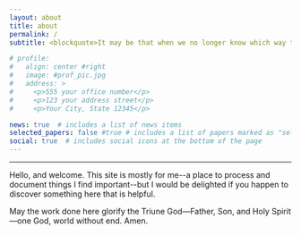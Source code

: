 ```yaml
---
layout: about
title: about
permalink: /
subtitle: <blockquote>It may be that when we no longer know which way to go that we have come to our real journey. The mind that is not baffled is not employed. The impeded stream is the one that sings.<figcaption align="right">— Wendell Berry, <em>Our Real Work </em></figcaption></blockquote> #a href='#'>Affiliations</a>. Address. Contacts. Moto. Etc.

# profile:
#   align: center #right
#   image: #prof_pic.jpg
#   address: >
#     <p>555 your office number</p>
#     <p>123 your address street</p>
#     <p>Your City, State 12345</p>

news: true  # includes a list of news items
selected_papers: false #true # includes a list of papers marked as "selected={true}"
social: true  # includes social icons at the bottom of the page
---
```


***

Hello, and welcome. This site is mostly for me--a place to process and document things I find important--but I would be delighted if you happen to discover something here that is helpful.

May the work done here glorify the Triune God—Father, Son, and Holy Spirit—one God, world without end. Amen.

<!-- Write your biography here. Tell the world about yourself. Link to your favorite [subreddit](http://reddit.com). You can put a picture in, too. The code is already in, just name your picture `prof_pic.jpg` and put it in the `img/` folder.

Put your address / P.O. box / other info right below your picture. You can also disable any these elements by editing `profile` property of the YAML header of your `_pages/about.md`. Edit `_bibliography/papers.bib` and Jekyll will render your [publications page](/al-folio/publications/) automatically.

Link to your social media connections, too. This theme is set up to use [Font Awesome icons](http://fortawesome.github.io/Font-Awesome/) and [Academicons](https://jpswalsh.github.io/academicons/), like the ones below. Add your Facebook, Twitter, LinkedIn, Google Scholar, or just disable all of them. -->
